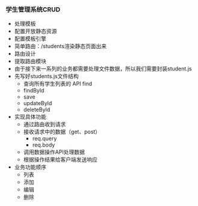 ### 学生管理系统CRUD

- 处理模板
- 配置开放静态资源
- 配置模板引擎
- 简单路由：/students渲染静态页面出来
- 路由设计
- 提取路由模块
- 由于接下来一系列的业务都需要处理文件数据，所以我们需要封装student.js
- 先写好students.js文件结构
  - 查询所有学生列表的 API find
  - findById
  - save
  - updateById
  - deleteById
- 实现具体功能
  - 通过路由收到请求
  - 接收请求中的数据（get、post）
    - req.query
    - req.body
  - 调用数据操作API处理数据
  - 根据操作结果给客户端发送响应
- 业务功能顺序
  - 列表
  - 添加
  - 编辑
  - 删除
